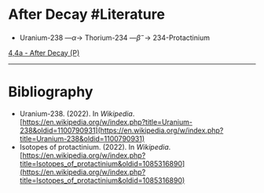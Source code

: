 # After Decay #Literature 
- Uranium-238 —$\alpha$→ Thorium-234 —$\beta^-$→ 234-Protactinium

[4,4a - After Decay (P)](../3-Permanent-Notes/4,4a%20-%20After%20Decay%20(P))

---
# Bibliography
- Uranium-238. (2022). In _Wikipedia_. [https://en.wikipedia.org/w/index.php?title=Uranium-238&oldid=1100790931](https://en.wikipedia.org/w/index.php?title=Uranium-238&oldid=1100790931)
- Isotopes of protactinium. (2022). In _Wikipedia_. [https://en.wikipedia.org/w/index.php?title=Isotopes_of_protactinium&oldid=1085316890](https://en.wikipedia.org/w/index.php?title=Isotopes_of_protactinium&oldid=1085316890)